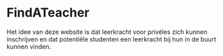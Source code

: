 # FindATeacher
Het idee van deze website is dat leerkracht voor privéles zich kunnen inschrijven en dat potentiële studenten een leerkracht bij hun in de buurt kunnen vinden.
